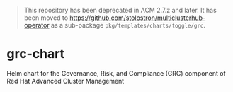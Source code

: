 [comment]: # ( Copyright Contributors to the Open Cluster Management project )

> This repository has been deprecated in ACM 2.7.z and later. It has been moved to <https://github.com/stolostron/multiclusterhub-operator> as a sub-package `pkg/templates/charts/toggle/grc`.

# grc-chart

Helm chart for the Governance, Risk, and Compliance (GRC) component of Red Hat Advanced Cluster Management
